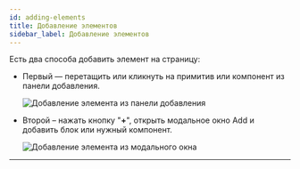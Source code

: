 ```yaml
---
id: adding-elements
title: Добавление элементов
sidebar_label: Добавление элементов
---
```


Есть два способа добавить элемент на страницу:

-   Первый — перетащить или кликнуть на примитив или компонент из панели добавления.

    ![Добавление элемента из панели добавления](https://test-upl.quarkly.io/607d3473b99fb9001fcbcc16/images/docs-new-page-elements-adding-from-panel.png?v=2021-05-16T14:03:39.908Z)

-   Второй – нажать кнопку "**+**", открыть модальное окно Add и добавить блок или нужный компонент.

    ![Добавление элемента из модального окна](https://test-upl.quarkly.io/607d3473b99fb9001fcbcc16/images/docs-new-page-elements-adding-from-modal-view.png?v=2021-05-16T14:03:39.902Z)

---
